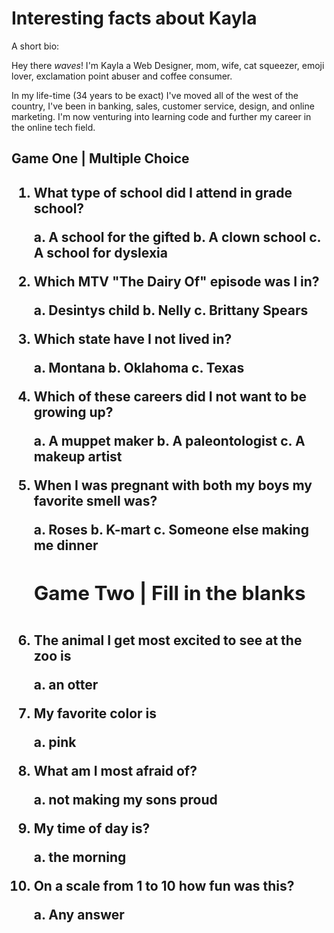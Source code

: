 

<h1> Interesting facts about Kayla </h1>

A short bio: 

Hey there *waves*! I'm Kayla a Web Designer, mom, wife, cat squeezer, emoji lover, exclamation point abuser and coffee consumer. 

In my life-time (34 years to be exact) I've moved all of the west of the country, I've been in banking, sales, customer service, design, and online marketing. I'm now venturing into learning code and further my career in the online tech field.

<h2> Game One  | Multiple Choice <h2>

1. What type of school did I attend in grade school? 
   
    a. A school for the gifted
    b. A clown school
    c. A school for dyslexia


2. Which MTV "The Dairy Of" episode was I in? 
   
    a. Desintys child
    b. Nelly
    c. Brittany Spears


3. Which state have I not lived in? 
   
    a. Montana
    b. Oklahoma
    c. Texas

4. Which of these careers did I not want to be growing up? 
   
    a. A muppet maker
    b. A paleontologist
    c. A makeup artist


5. When I was pregnant with both my boys my favorite smell was? 
   
    a. Roses
    b. K-mart
    c. Someone else making me dinner

    <h2>Game Two | Fill in the blanks<h2>

1. The animal I get most excited to see at the zoo is
   
    a. an otter


2. My favorite color is 
   
    a. pink


3. What am I most afraid of?
   
    a. not making my sons proud 

4. My time of day is? 
   
    a. the morning 


5. On a scale from 1 to 10 how fun was this? 
   
    a. Any answer
    